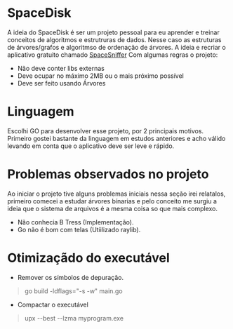 # SpaceDisk

A ideia do SpaceDisk é ser um projeto pessoal para eu aprender e treinar conceitos de algoritmos e estrutruras de dados. Nesse caso as estruturas de árvores/grafos e algoritmso de ordenação de árvores. A ideia e recriar o aplicativo gratuito chamado [SpaceSniffer](https://www.uderzo.it/main_products/space_sniffer/download.html) Com algumas regras o projeto:

- Não deve conter libs externas
- Deve ocupar no máximo 2MB ou o mais próximo possível 
- Deve ser feito usando Árvores

# Linguagem

Escolhi GO para desenvolver esse projeto, por 2 principais motivos. Primeiro gostei bastante da linguagem em estudos anteriores e acho válido levando em conta que o aplicativo deve ser leve e rápido.

# Problemas observados no projeto

Ao iniciar o projeto tive alguns problemas iniciais nessa seção irei relatalos, primeiro comecei a estudar árvores bínarias e pelo conceito me surgiu a ideia que o sistema de arquivos é a mesma coisa so que mais complexo. 

- Não conhecia B Tress (Implementação).
- Go não é bom com telas (Utiilizado raylib).

# Otimizaçãdo do executável

- Remover os símbolos de depuração.
> go build -ldflags="-s -w" main.go
- Compactar o executável
> upx --best --lzma myprogram.exe
